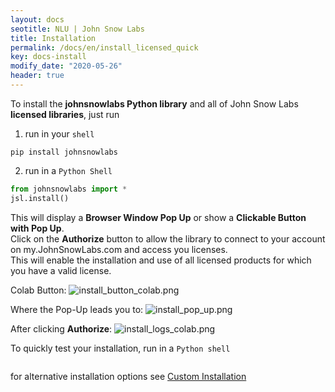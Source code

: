 ```yaml
---
layout: docs
seotitle: NLU | John Snow Labs
title: Installation
permalink: /docs/en/install_licensed_quick
key: docs-install
modify_date: "2020-05-26"
header: true
---
```


<div class="main-docs" markdown="1"><div class="h3-box" markdown="1">

To install the **johnsnowlabs Python library** and all of John Snow Labs **licensed libraries**, just run

1. run in your `shell`
```shell 
pip install johnsnowlabs
```
2. run in a `Python Shell`
```python
from johnsnowlabs import *
jsl.install()
```
This will display a **Browser Window Pop Up**  or show a **Clickable Button with Pop Up**.        
Click on the **Authorize** button to allow the library to connect to your account on my.JohnSnowLabs.com and access you licenses.          
This will enable the installation and use of all licensed products for which you have a valid license.

Colab Button:
![install_button_colab.png](/assets/images/jsl_lib/install/install_button_colab.png)

Where the Pop-Up leads you to:
![install_pop_up.png](/assets/images/jsl_lib/install/install_pop_up.png)

After clicking **Authorize**:
![install_logs_colab.png](/assets/images/jsl_lib/install/install_logs_colab.png)

To quickly test your installation, run in a `Python shell`
```python

```


for alternative installation options see [Custom Installation](/docs/en/install_advanced)